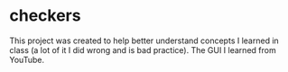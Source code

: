 # checkers
This project was created to help better understand concepts I learned in class (a lot of it I did wrong and is bad practice). The GUI I learned from YouTube.
